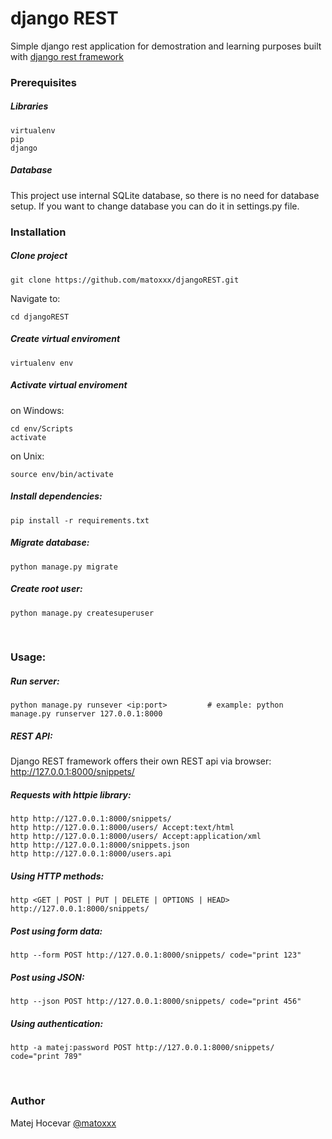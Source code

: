 # django REST
Simple django rest application for demostration and learning purposes built with [django rest framework](http://www.django-rest-framework.org/)
<br>

### Prerequisites

##### Libraries
	virtualenv
	pip
	django

##### Database
This project use internal SQLite database, so there is no need for database setup. If you want to change database you can do it in settings.py file.
<br>

### Installation

##### Clone project
	git clone https://github.com/matoxxx/djangoREST.git

Navigate to:

	cd djangoREST

##### Create virtual enviroment
	virtualenv env  

##### Activate virtual enviroment
on Windows:

	cd env/Scripts
	activate

on Unix:

	source env/bin/activate

##### Install dependencies:
	pip install -r requirements.txt

##### Migrate database:
	python manage.py migrate

##### Create root user:
	python manage.py createsuperuser
<br>

### Usage:

##### Run server:
	python manage.py runsever <ip:port>			# example: python manage.py runserver 127.0.0.1:8000

##### REST API:
Django REST framework offers their own REST api via browser:
	http://127.0.0.1:8000/snippets/
	

##### Requests with httpie library:
	http http://127.0.0.1:8000/snippets/
	http http://127.0.0.1:8000/users/ Accept:text/html
	http http://127.0.0.1:8000/users/ Accept:application/xml
	http http://127.0.0.1:8000/snippets.json
	http http://127.0.0.1:8000/users.api

##### Using HTTP methods:
	http <GET | POST | PUT | DELETE | OPTIONS | HEAD> http://127.0.0.1:8000/snippets/

##### Post using form data:
	http --form POST http://127.0.0.1:8000/snippets/ code="print 123"

##### Post using JSON:
	http --json POST http://127.0.0.1:8000/snippets/ code="print 456"

##### Using authentication:
	http -a matej:password POST http://127.0.0.1:8000/snippets/ code="print 789"
<br>

### Author
Matej Hocevar [@matoxxx](https://github.com/matoxxx)

